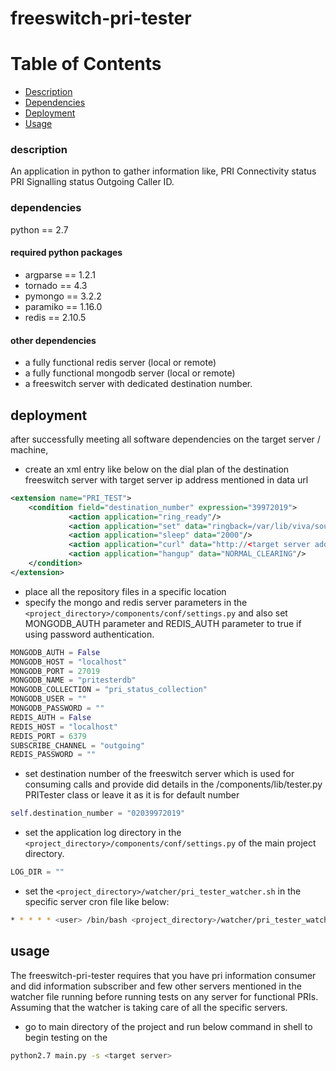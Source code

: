 # freeswitch-pri-tester 

# Table of Contents

- [Description](#description)
- [Dependencies](#dependencies)
- [Deployment](#deployment)
- [Usage](#usage)

### description
An application in python to gather information like,
PRI Connectivity status PRI Signalling status Outgoing Caller ID.

### dependencies
python == 2.7
#### required python packages
  - argparse == 1.2.1
  - tornado == 4.3
  - pymongo == 3.2.2
  - paramiko == 1.16.0
  - redis == 2.10.5


#### other dependencies
  - a fully functional redis server (local or remote)
  - a fully functional mongodb server (local or remote)
  - a freeswitch server with dedicated destination number.

## deployment
after successfully meeting all software dependencies on the target server / machine,
  - create an xml entry like below on the dial plan of the destination freeswitch server with target server ip address mentioned in data url

```xml
<extension name="PRI_TEST">
	<condition field="destination_number" expression="39972019">
             <action application="ring_ready"/>
             <action application="set" data="ringback=/var/lib/viva/sounds/ringing.wav"/>
             <action application="sleep" data="2000"/>
             <action application="curl" data="http://<target server address>:8888/publish_did_number/${caller_id_number}"/>
             <action application="hangup" data="NORMAL_CLEARING"/>
	</condition>
</extension>

```

  - place all the repository files in a specific location
  - specify the mongo and redis server parameters in the `<project_directory>/components/conf/settings.py` and also set MONGODB_AUTH parameter and REDIS_AUTH parameter to true if using password authentication.

```python
MONGODB_AUTH = False
MONGODB_HOST = "localhost"
MONGODB_PORT = 27019
MONGODB_NAME = "pritesterdb"
MONGODB_COLLECTION = "pri_status_collection"
MONGODB_USER = ""
MONGODB_PASSWORD = ""
REDIS_AUTH = False
REDIS_HOST = "localhost"
REDIS_PORT = 6379
SUBSCRIBE_CHANNEL = "outgoing"
REDIS_PASSWORD = ""
```

  - set destination number of the freeswitch server which is used for consuming calls and provide did details in the /components/lib/tester.py PRITester class or leave it as it is for default number

```python
self.destination_number = "02039972019"
```

  - set the application log directory in the `<project_directory>/components/conf/settings.py` of the main project directory.

```python
LOG_DIR = ""
```
  - set the `<project_directory>/watcher/pri_tester_watcher.sh` in the specific server cron file like below:
```sh
* * * * * <user> /bin/bash <project_directory>/watcher/pri_tester_watcher.sh
```


## usage
The freeswitch-pri-tester requires that you have pri information consumer and did information subscriber and few other servers mentioned in the watcher file running before running tests on any server for functional PRIs.
 Assuming that the watcher is taking care of all the specific servers.

  - go to main directory of the project and run below command in shell to begin testing on the <target server>

```sh
python2.7 main.py -s <target server>
```

